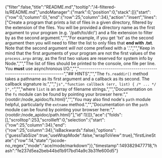 {"filter":false,"title":"README.md","tooltip":"/4-filtered-ls/README.md","undoManager":{"mark":0,"position":0,"stack":[[{"start":{"row":0,"column":0},"end":{"row":25,"column":34},"action":"insert","lines":["Create a program that prints a list of files in a given directory, filtered by the extension of the files. You will be provided a directory name as the first argument to your program (e.g. '/path/to/dir/') and a file extension to filter by as the second argument.","","For example, if you get 'txt' as the second argument then you will need to filter the list to only files that **end with .txt**. Note that the second argument _will not_ come prefixed with a '.'.","","Keep in mind that the first arguments of your program are not the first values of the `process.argv` array, as the first two values are reserved for system info by Node.","","The list of files should be printed to the console, one file per line. You **must** use asynchronous I/O.","","----------------------------------------------------------------------","## HINTS","","The `fs.readdir()` method takes a pathname as its first argument and a callback as its second. The callback signature is:","","```js","function callback (err, list) { /* ... */ }","```","","where `list` is an array of filename strings.","","Documentation on the `fs` module can be found by pointing your browser here:","  {rootdir:/node_apidoc/fs.html}","","You may also find node's `path` module helpful, particularly the `extname` method.","","Documentation on the `path` module can be found by pointing your browser here:","  {rootdir:/node_apidoc/path.html}"],"id":1}]]},"ace":{"folds":[],"scrolltop":253,"scrollleft":0,"selection":{"start":{"row":25,"column":34},"end":{"row":25,"column":34},"isBackwards":false},"options":{"guessTabSize":true,"useWrapMode":false,"wrapToView":true},"firstLineState":{"row":14,"state":"jscode-no_regex","mode":"ace/mode/markdown"}},"timestamp":1493829477718,"hash":"fe237d5ea2beb44bd1b917bd14a9c3b31fe600d5"}